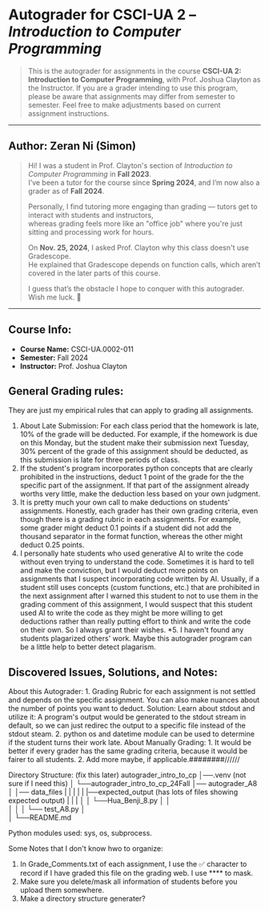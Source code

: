 # Autograder for CSCI-UA 2 – *Introduction to Computer Programming*
> This is the autograder for assignments in the course **CSCI-UA 2: Introduction to Computer Programming**, with Prof. Joshua Clayton as the Instructor. 
> If you are a grader intending to use this program, please be aware that assignments may differ from semester to semester. Feel free to make adjustments based on current assignment instructions.

---
## Author: **Zeran Ni (Simon)**
> Hi! I was a student in Prof. Clayton's section of *Introduction to Computer Programming* in **Fall 2023**.  
> I’ve been a tutor for the course since **Spring 2024**, and I’m now also a grader as of **Fall 2024**.  
>  
> Personally, I find tutoring more engaging than grading — tutors get to interact with students and instructors,  
> whereas grading feels more like an "office job" where you're just sitting and processing work for hours.  
>  
> On **Nov. 25, 2024**, I asked Prof. Clayton why this class doesn't use Gradescope.  
> He explained that Gradescope depends on function calls, which aren’t covered in the later parts of this course.  
>  
> I guess that’s the obstacle I hope to conquer with this autograder. Wish me luck. 🚀
---

## Course Info:
- **Course Name:** CSCI-UA.0002-011  
- **Semester:** Fall 2024  
- **Instructor:** Prof. Joshua Clayton  

## General Grading rules:
They are just my empirical rules that can apply to grading all assignments.
1. About Late Submission: For each class period that the homework is late, 10% of the grade will be deducted. For example, if the homework is due on this Monday, but the student make their submission next Tuesday, 30% percent of the grade of this assignment should be deducted, as this submission is late for three periods of class.
2. If the student's program incorporates python concepts that are clearly prohibited in the instructions, deduct 1 point of the grade for the the specific part of the assignment. If that part of the assignment already worths very little, make the deduction less based on your own judgment.
3. It is pretty much your own call to make deductions on students' assignments. Honestly, each grader has their own grading criteria, even though there is a grading rubric in each assignments. For example, some grader might deduct 0.1 points if a student did not add the thousand separator in the format function, whereas the other might deduct 0.25 points.
4. I personally hate students who used generative AI to write the code without even trying to understand the code. Sometimes it is hard to tell and make the conviction, but I would deduct more points on assignments that I suspect incorporating code written by AI. Usually, if a student still uses concepts (custom functions, etc.) that are prohibited in the next assignment after I warned this student to not to use them in the grading comment of this assignment, I would suspect that this student used AI to write the code as they might be more willing to get deductions rather than really putting effort to think and write the code on their own. So I always grant their wishes.
*5. I haven't found any students plagarized others' work. Maybe this autograder program can be a little help to better detect plagarism.

## Discovered Issues, Solutions, and Notes:
About this Autograder:
    1. Grading Rubric for each assignment is not settled and depends on the specific assignment. You can also make nuances about the number of points you want to deduct.
        Solution: Learn about stdout and utilize it: A program's output would be generated to the stdout stream in default, so we can just redirec the output to a specific file instead of the stdout steam.
    2. python os and datetime module can be used to determine if the student turns their work late.
About Manually Grading:
    1. It would be better if every grader has the same grading criteria, because it would be fairer to all students.
    2. Add more maybe, if applicable.########//////

Directory Structure: (fix this later)
autograder_intro_to_cp
    │──.venv (not sure if I need this)
    │
    └──autograder_intro_to_cp_24Fall
        │── autograder_A8
        │       │── data_files
        |       |       |
        |       |       |──expected_output (has lots of files showing expected output)
        |       |       |
        │       │       └──Hua_Benji_8.py
        │       │       
        │       │
        │       └── test_A8.py
        │       
        │
        └──README.md

Python modules used: sys, os, subprocess.

Some Notes that I don't know hwo to organize:
1. In Grade_Comments.txt of each assignment, I use the ✅ character to record if I have graded this file on the grading web. I use **** to mask.
3. Make sure you delete/mask all information of students before you upload them somewhere.
4. Make a directory structure generater?
